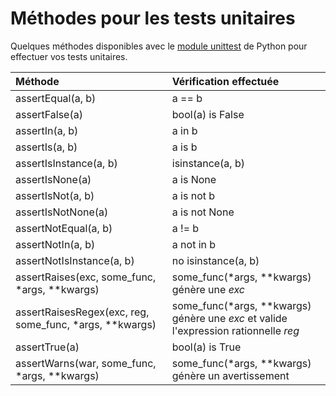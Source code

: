 # Méthodes pour les tests unitaires

Quelques méthodes disponibles avec le [module unittest](https://docs.python.org/3/library/unittest.html#unittest.TestCase) de Python pour effectuer vos tests unitaires.

|Méthode|Vérification effectuée|
|:--|:--|
|assertEqual(a, b)|a == b|
|assertFalse(a)|bool(a) is False|
|assertIn(a, b)|a in b|
|assertIs(a, b)|a is b|
|assertIsInstance(a, b)|isinstance(a, b)|
|assertIsNone(a)|a is None|
|assertIsNot(a, b)|a is not b|
|assertIsNotNone(a)|a is not None|
|assertNotEqual(a, b)|a != b|
|assertNotIn(a, b)|a not in b|
|assertNotIsInstance(a, b)|no isinstance(a, b)|
|assertRaises(exc, some_func, \*args, \*\*kwargs)|some_func(\*args, \*\*kwargs) génère une _exc_|
|assertRaisesRegex(exc, reg, some_func, \*args, \*\*kwargs)|some_func(\*args, \*\*kwargs) génère une _exc_ et valide l'expression rationnelle _reg_|
|assertTrue(a)|bool(a) is True|
|assertWarns(war, some_func, \*args, \*\*kwargs)|some_func(\*args, \*\*kwargs) génère un avertissement|
